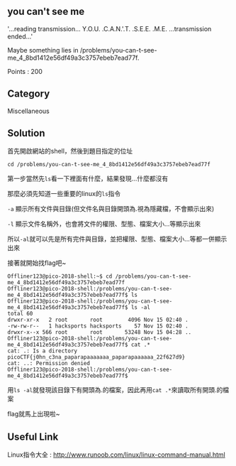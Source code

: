 ## you can't see me
'...reading transmission... Y.O.U. .C.A.N.'.T. .S.E.E. .M.E. ...transmission ended...' 

Maybe something lies in /problems/you-can-t-see-me_4_8bd1412e56df49a3c3757ebeb7ead77f.

Points : 200

## Category
Miscellaneous

## Solution
首先開啟網站的shell，然後到題目指定的位址

`cd /problems/you-can-t-see-me_4_8bd1412e56df49a3c3757ebeb7ead77f`

第一步當然先`ls`看一下裡面有什麼，結果發現...什麼都沒有

那麼必須先知道一些重要的linux的`ls`指令

`-a` 顯示所有文件與目錄(但文件名與目錄開頭為.視為隱藏檔，不會顯示出來)

`-l` 顯示文件名稱外，也會將文件的權限、型態、檔案大小...等顯示出來

所以`-al`就可以先是所有完件與目錄，並把權限、型態、檔案大小...等都一併顯示出來

接著就開始找flag吧~

```shell
Offliner123@pico-2018-shell:~$ cd /problems/you-can-t-see-me_4_8bd1412e56df49a3c3757ebeb7ead77f                            
Offliner123@pico-2018-shell:/problems/you-can-t-see-me_4_8bd1412e56df49a3c3757ebeb7ead77f$ ls                              
Offliner123@pico-2018-shell:/problems/you-can-t-see-me_4_8bd1412e56df49a3c3757ebeb7ead77f$ ls -al                          
total 60                                                                                                                   
drwxr-xr-x   2 root       root        4096 Nov 15 02:40 .
-rw-rw-r--   1 hacksports hacksports    57 Nov 15 02:40 .                                                                  
drwxr-x--x 566 root       root       53248 Nov 15 04:28 ..
Offliner123@pico-2018-shell:/problems/you-can-t-see-me_4_8bd1412e56df49a3c3757ebeb7ead77f$ cat .*                          
cat: .: Is a directory                                                                                                     
picoCTF{j0hn_c3na_paparapaaaaaaa_paparapaaaaaa_22f627d9}                                                                   
cat: ..: Permission denied                                                                                                 
Offliner123@pico-2018-shell:/problems/you-can-t-see-me_4_8bd1412e56df49a3c3757ebeb7ead77f$   
```
用`ls -al`就發現該目錄下有開頭為.的檔案，因此再用`cat .*`來讀取所有開頭.的檔案

flag就馬上出現啦~

## Useful Link
Linux指令大全 : http://www.runoob.com/linux/linux-command-manual.html
